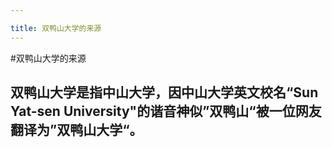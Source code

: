 ```yaml
---

title: 双鸭山大学的来源
---
```


#双鸭山大学的来源

## 双鸭山大学是指中山大学，因中山大学英文校名“Sun Yat-sen University"的谐音神似”双鸭山“被一位网友翻译为”双鸭山大学“。